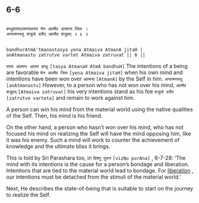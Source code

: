 ## 6-6


```shloka-sa

बन्धुरात्माऽत्मनस्तस्य येन आत्मैव आत्मना जितः ।
अनात्मनस्तु शत्रुत्वे वर्तेत् आत्मैव शत्रुवत् ॥ ६ ॥

```
```shloka-sa-hk

bandhurAtmA'tmanastasya yena Atmaiva AtmanA jitaH |
anAtmanastu zatrutve vartet Atmaiva zatruvat || 6 ||

```
`तस्य आत्मनः आत्मा बन्धुः` `[tasya AtmanaH AtmA bandhuH]` The intentions of a being are favorable `येन आत्मैव जितः` `[yena Atmaiva jitaH]` when his own mind and intentions have been won over `आत्मना` `[AtmanA]` by the Self in him. `अनात्मनस्तु` `[anAtmanastu]` However, to a person who has not won over his mind, `आत्मैव शत्रुवत्` `[Atmaiva zatruvat]` his very intentions stand as his foe `शत्रुत्वे वर्तेत` `[zatrutve varteta]` and remain to work against him.



A person can win his mind from the material world using the native qualities of the Self. Then, his mind is his friend. 

On the other hand, a person who hasn’t won over his mind, who has not focused his mind on realizing the Self will have the mind opposing him, like it was his enemy. Such a mind will work to counter the achievement of knowledge and the ultimate bliss it brings.

This is told by Sri Parashara too, in 
`विश्णु पुरान` `[vizNu purAna]` , 6-7-28:
 ‘The mind with its intentions is the cause for a person’s bondage and liberation. Intentions that are tied to the material world lead to bondage. For 
[liberation](Moksha)
, our intentions must be detached from the stimuli of the material world.’

Next, He describes the state-of-being that is suitable to start on the journey to realize the Self.


